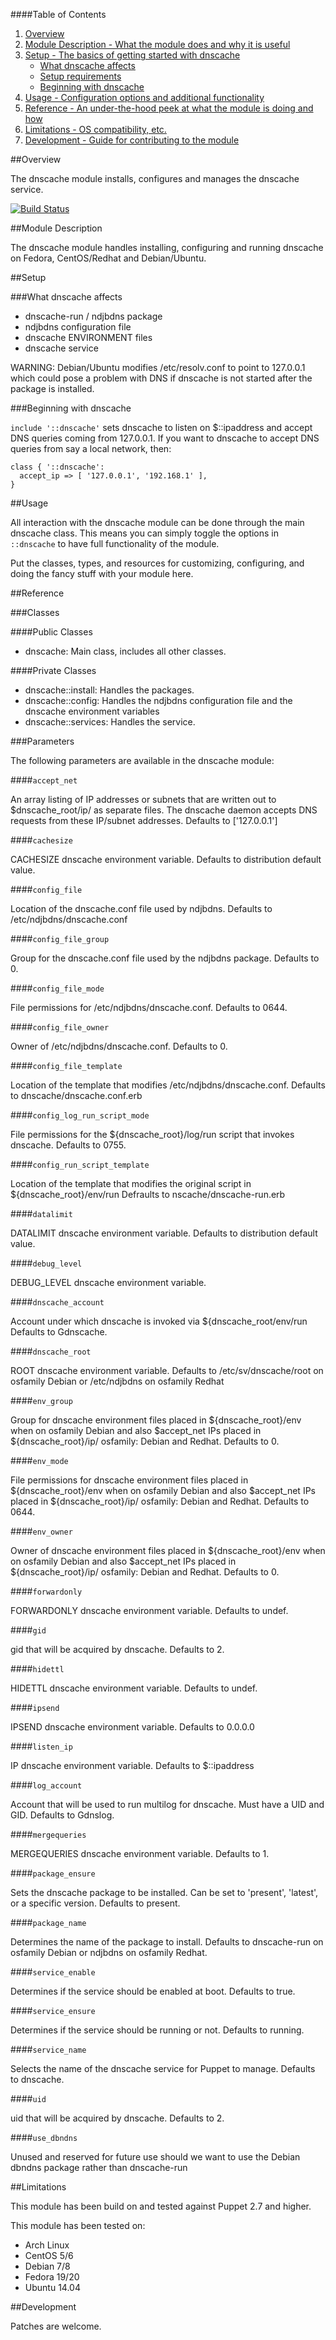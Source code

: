 ####Table of Contents

1. [Overview](#overview)
2. [Module Description - What the module does and why it is useful](#module-description)
3. [Setup - The basics of getting started with dnscache](#setup)
    * [What dnscache affects](#what-dnscache-affects)
    * [Setup requirements](#setup-requirements)
    * [Beginning with dnscache](#beginning-with-dnscache)
4. [Usage - Configuration options and additional functionality](#usage)
5. [Reference - An under-the-hood peek at what the module is doing and how](#reference)
5. [Limitations - OS compatibility, etc.](#limitations)
6. [Development - Guide for contributing to the module](#development)

##Overview

The dnscache module installs, configures and manages the dnscache service.

[![Build
Status](https://secure.travis-ci.org/juniorsysadmin/juniorsysadmin-dnscache.png)](http://travis-ci.org/juniorsysadmin/juniorsysadmin-dnscache)

##Module Description

The dnscache module handles installing, configuring and running dnscache on
Fedora, CentOS/Redhat and Debian/Ubuntu.

##Setup

###What dnscache affects

* dnscache-run / ndjbdns package
* ndjbdns configuration file
* dnscache ENVIRONMENT files
* dnscache service

WARNING: Debian/Ubuntu modifies /etc/resolv.conf to point to 127.0.0.1 which
could pose a problem with DNS if dnscache is not started after the package
is installed.

###Beginning with dnscache

`include '::dnscache'` sets dnscache to listen on $::ipaddress and accept DNS
queries coming from 127.0.0.1. If you want to dnscache to accept DNS queries
from say a local network, then:

```puppet
class { '::dnscache':
  accept_ip => [ '127.0.0.1', '192.168.1' ],
}
```

##Usage

All interaction with the dnscache module can be done through the main dnscache
class. This means you can simply toggle the options in `::dnscache` to have
full functionality of the module.

Put the classes, types, and resources for customizing, configuring, and doing the fancy stuff with your module here. 

##Reference

###Classes

####Public Classes

* dnscache: Main class, includes all other classes.

####Private Classes

* dnscache::install: Handles the packages.
* dnscache::config: Handles the ndjbdns configuration file and the dnscache
  environment variables
* dnscache::services: Handles the service.

###Parameters

The following parameters are available in the dnscache module:

####`accept_net`

An array listing of IP addresses or subnets that are written out to
$dnscache_root/ip/ as separate files. The dnscache daemon accepts DNS requests
from these IP/subnet addresses. Defaults to ['127.0.0.1']

####`cachesize`

CACHESIZE dnscache environment variable. Defaults to distribution default
value.

####`config_file`

Location of the dnscache.conf file used by ndjbdns. Defaults to
/etc/ndjbdns/dnscache.conf

####`config_file_group`

Group for the dnscache.conf file used by the ndjbdns package. Defaults to 0.

####`config_file_mode`

File permissions for /etc/ndjbdns/dnscache.conf. Defaults to 0644.

####`config_file_owner`

Owner of /etc/ndjbdns/dnscache.conf. Defaults to 0.

####`config_file_template`

Location of the template that modifies /etc/ndjbdns/dnscache.conf. Defaults to
dnscache/dnscache.conf.erb

####`config_log_run_script_mode`

File permissions for the ${dnscache_root}/log/run script that invokes
dnscache. Defaults to 0755.

####`config_run_script_template`

Location of the template that modifies the original script in
${dnscache_root}/env/run Defraults to nscache/dnscache-run.erb

####`datalimit`

DATALIMIT dnscache environment variable. Defaults to distribution default
value.

####`debug_level`

DEBUG_LEVEL dnscache environment variable.

####`dnscache_account`

Account under which dnscache is invoked via ${dnscache_root/env/run
Defaults to Gdnscache.

####`dnscache_root`

ROOT dnscache environment variable. Defaults to /etc/sv/dnscache/root on
osfamily Debian or /etc/ndjbdns on osfamily Redhat

####`env_group`

Group for dnscache environment files placed in ${dnscache_root}/env when on
osfamily Debian and also $accept_net IPs placed in ${dnscache_root}/ip/
osfamily: Debian and Redhat. Defaults to 0.

####`env_mode`

File permissions for dnscache environment files placed in ${dnscache_root}/env
when on osfamily Debian and also $accept_net IPs placed in ${dnscache_root}/ip/
osfamily: Debian and Redhat. Defaults to 0644.

####`env_owner`

Owner of dnscache environment files placed in ${dnscache_root}/env when on
osfamily Debian and also $accept_net IPs placed in ${dnscache_root}/ip/
osfamily: Debian and Redhat. Defaults to 0.

####`forwardonly`

FORWARDONLY dnscache environment variable. Defaults to undef.

####`gid`

gid that will be acquired by dnscache. Defaults to 2.

####`hidettl`

HIDETTL dnscache environment variable. Defaults to undef.

####`ipsend`

IPSEND dnscache environment variable. Defaults to 0.0.0.0

####`listen_ip`

IP dnscache environment variable. Defaults to $::ipaddress

####`log_account`

Account that will be used to run multilog for dnscache. Must have a UID and
GID. Defaults to Gdnslog.

####`mergequeries`

MERGEQUERIES dnscache environment variable. Defaults to 1.

####`package_ensure`

Sets the dnscache package to be installed. Can be set to 'present', 'latest',
or a specific version. Defaults to present.

####`package_name`

Determines the name of the package to install. Defaults to dnscache-run on
osfamily Debian or ndjbdns on osfamily Redhat.

####`service_enable`

Determines if the service should be enabled at boot. Defaults to true.

####`service_ensure`

Determines if the service should be running or not. Defaults to running.

####`service_name`

Selects the name of the dnscache service for Puppet to manage. Defaults to
dnscache.

####`uid`

uid that will be acquired by dnscache. Defaults to 2.

####`use_dbndns`

Unused and reserved for future use should we want to use the Debian dbndns
package rather than dnscache-run


##Limitations

This module has been build on and tested against Puppet 2.7 and higher.

This module has been tested on:

* Arch Linux
* CentOS 5/6
* Debian 7/8
* Fedora 19/20
* Ubuntu 14.04

##Development

Patches are welcome.
